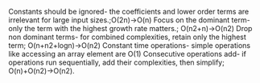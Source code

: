 Constants should be ignored- the coefficients and lower order terms are irrelevant for large input sizes.;O(2n)->O(n)
Focus on the dominant term- only the term with the highest growth rate matters.; O(n2+n)->O(n2)
Drop non dominant terms- for combined complexities, retain only the highest term; O(n+n2+logn)→O(n2)
Constant time operations- simple operations like accessing an array element are O(1)
Consecutive operations add- if operations run sequentially, add their complexities, then simplify; O(n)+O(n2)→O(n2).
